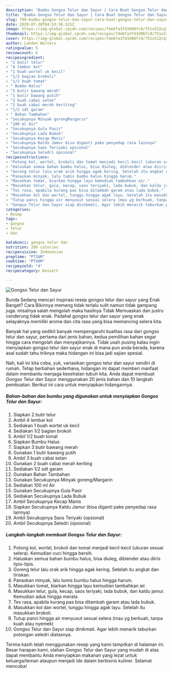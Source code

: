 ```yaml
---
description: "Bumbu Gongso Telur dan Sayur | Cara Buat Gongso Telur dan Sayur Yang Enak dan Simpel"
title: "Bumbu Gongso Telur dan Sayur | Cara Buat Gongso Telur dan Sayur Yang Enak dan Simpel"
slug: 799-bumbu-gongso-telur-dan-sayur-cara-buat-gongso-telur-dan-sayur-yang-enak-dan-simpel
date: 2020-07-20T04:53:58.521Z
image: https://img-global.cpcdn.com/recipes/fde6fa3fd3d06fc9/751x532cq70/gongso-telur-dan-sayur-foto-resep-utama.jpg
thumbnail: https://img-global.cpcdn.com/recipes/fde6fa3fd3d06fc9/751x532cq70/gongso-telur-dan-sayur-foto-resep-utama.jpg
cover: https://img-global.cpcdn.com/recipes/fde6fa3fd3d06fc9/751x532cq70/gongso-telur-dan-sayur-foto-resep-utama.jpg
author: Landon Walters
ratingvalue: 5
reviewcount: 6
recipeingredient:
- "2 butir telur"
- "4 lembar kol"
- "1 buah wortel uk kecil"
- "1/2 bagian brokoli"
- "1/2 buah tomat"
- " Bumbu Halus"
- "3 butir bawang merah"
- "1 butir bawang putih"
- "3 buah cabai setan"
- "2 buah cabai merah keriting"
- "1/2 sdt garam"
- " Bahan Tambahan"
- "Secukupnya Minyak gorengMargarin"
- "100 ml Air"
- "Secukupnya Gula Pasir"
- "Secukupnya Lada Bubuk"
- "Secukupnya Kecap Manis"
- "Secukupnya Kaldu Jamur bisa diganti pake penyedap rasa lainnya"
- "Secukupnya Saos Teriyaki opsional"
- "Secukupnya Seledri opsional"
recipeinstructions:
- "Potong kol, wortel, brokoli dan tomat menjadi kecil-kecil (ukuran sesuai selera). Kemudian cuci hingga bersih."
- "Haluskan semua bahan bumbu halus, bisa diuleg, diblender atau diiris tipis-tipis."
- "Goreng telur lalu orak arik hingga agak kering. Setelah itu angkat dan tiriskan."
- "Panaskan minyak, lalu tumis bumbu halus hingga harum."
- "Masukkan tomat, biarkan hingga layu kemudian tambahkan air."
- "Masukkan telur, gula, kecap, saos teriyaki, lada bubuk, dan kaldu jamur. Kemudian aduk hingga merata"
- "Tes rasa, apabila kurang pas bisa ditambah garam atau lada bubuk."
- "Masukkan kol dan wortel, tunggu hingga agak layu. Setelah itu masukkan brokoli."
- "Tutup panci hingga air menyusut sesuai selera (mau yg berkuah, tanpa kuah atau nyemek)"
- "Gongso Telur dan Sayur siap dinikmati. Agar lebih menarik taburkan potongan seledri diatasnya."
categories:
- Resep
tags:
- gongso
- telur
- dan

katakunci: gongso telur dan 
nutrition: 209 calories
recipecuisine: Indonesian
preptime: "PT26M"
cooktime: "PT40M"
recipeyield: "4"
recipecategory: Dessert

---
```



![Gongso Telur dan Sayur](https://img-global.cpcdn.com/recipes/fde6fa3fd3d06fc9/751x532cq70/gongso-telur-dan-sayur-foto-resep-utama.jpg)

Bunda Sedang mencari inspirasi resep gongso telur dan sayur yang Enak Banget? Cara Bikinnya memang tidak terlalu sulit namun tidak gampang juga. misalnya salah mengolah maka hasilnya Tidak Memuaskan dan justru cenderung tidak enak. Padahal gongso telur dan sayur yang enak selayaknya memiliki aroma dan cita rasa yang bisa memancing selera kita.



Banyak hal yang sedikit banyak mempengaruhi kualitas rasa dari gongso telur dan sayur, pertama dari jenis bahan, kedua pemilihan bahan segar hingga cara mengolah dan menyajikannya. Tidak usah pusing kalau ingin menyiapkan gongso telur dan sayur enak di mana pun anda berada, karena asal sudah tahu triknya maka hidangan ini bisa jadi sajian spesial.


Nah, kali ini kita coba, yuk, variasikan gongso telur dan sayur sendiri di rumah. Tetap berbahan sederhana, hidangan ini dapat memberi manfaat dalam membantu menjaga kesehatan tubuh kita. Anda dapat membuat Gongso Telur dan Sayur menggunakan 20 jenis bahan dan 10 langkah pembuatan. Berikut ini cara untuk menyiapkan hidangannya.

<!--inarticleads1-->

##### Bahan-bahan dan bumbu yang digunakan untuk menyiapkan Gongso Telur dan Sayur:

1. Siapkan 2 butir telur
1. Ambil 4 lembar kol
1. Sediakan 1 buah wortel uk kecil
1. Sediakan 1/2 bagian brokoli
1. Ambil 1/2 buah tomat
1. Siapkan  Bumbu Halus
1. Siapkan 3 butir bawang merah
1. Gunakan 1 butir bawang putih
1. Ambil 3 buah cabai setan
1. Gunakan 2 buah cabai merah keriting
1. Sediakan 1/2 sdt garam
1. Gunakan  Bahan Tambahan
1. Gunakan Secukupnya Minyak goreng/Margarin
1. Sediakan 100 ml Air
1. Gunakan Secukupnya Gula Pasir
1. Sediakan Secukupnya Lada Bubuk
1. Ambil Secukupnya Kecap Manis
1. Siapkan Secukupnya Kaldu Jamur (bisa diganti pake penyedap rasa lainnya)
1. Ambil Secukupnya Saos Teriyaki (opsional)
1. Ambil Secukupnya Seledri (opsional)




<!--inarticleads2-->

##### Langkah-langkah membuat Gongso Telur dan Sayur:

1. Potong kol, wortel, brokoli dan tomat menjadi kecil-kecil (ukuran sesuai selera). Kemudian cuci hingga bersih.
1. Haluskan semua bahan bumbu halus, bisa diuleg, diblender atau diiris tipis-tipis.
1. Goreng telur lalu orak arik hingga agak kering. Setelah itu angkat dan tiriskan.
1. Panaskan minyak, lalu tumis bumbu halus hingga harum.
1. Masukkan tomat, biarkan hingga layu kemudian tambahkan air.
1. Masukkan telur, gula, kecap, saos teriyaki, lada bubuk, dan kaldu jamur. Kemudian aduk hingga merata
1. Tes rasa, apabila kurang pas bisa ditambah garam atau lada bubuk.
1. Masukkan kol dan wortel, tunggu hingga agak layu. Setelah itu masukkan brokoli.
1. Tutup panci hingga air menyusut sesuai selera (mau yg berkuah, tanpa kuah atau nyemek)
1. Gongso Telur dan Sayur siap dinikmati. Agar lebih menarik taburkan potongan seledri diatasnya.




Terima kasih telah menggunakan resep yang kami tampilkan di halaman ini. Besar harapan kami, olahan Gongso Telur dan Sayur yang mudah di atas dapat membantu Anda menyiapkan makanan yang lezat untuk keluarga/teman ataupun menjadi ide dalam berbisnis kuliner. Selamat mencoba!
